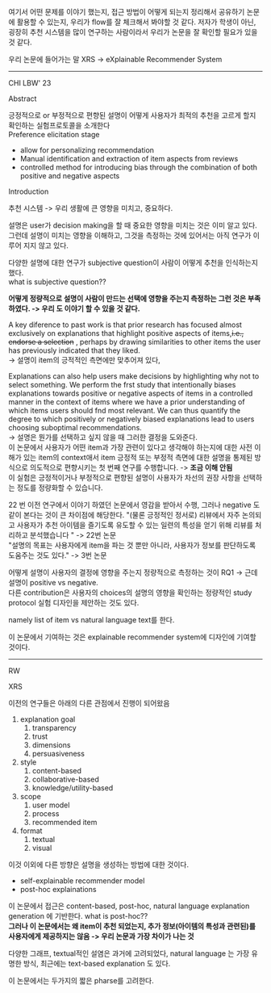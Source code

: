 
여기서 어떤 문제를 이야기 했는지, 접근 방법이 어떻게 되는지 정리해서 공유하기
논문에 활용할 수 있는지, 우리가 flow를 잘 체크해서 봐야할 것 같다.
저자가 학생이 아닌, 굉장히 추천 시스템을 많이 연구하는 사람이라서 우리가 논문을 잘 확인할 필요가 있을 것 같다.

우리 논문에 들어가는 말 XRS -> eXplainable Recommender System

-----

CHI LBW' 23

Abstract 

긍정적으로 or 부정적으로 편향된 설명이 어떻게 사용자가 최적의 추천을 고르게 할지 확인하는 실험프로토콜을 소개한다     
Preference elicitation stage
- allow for personalizing recommendation 
- Manual identification and extraction of item aspects from reviews 
- controlled method for introducing bias through the combination of both positive and negative aspects


Introduction

추천 시스템 -> 우리 생활에 큰 영향을 미치고, 중요하다.

설명은 user가 decision making을 할 때 중요한 영향을 미치는 것은 이미 알고 있다. 그런데 설명이 미치는 영향을 이해하고, 그것을 측정하는 것에 있어서는 아직 연구가 이루어 지지 않고 있다.    

다양한 설명에 대한 연구가 subjective question이 사람이 어떻게 추천을 인식하는지 했다.     
what is subjective question??    

**어떻게 정량적으로 설명이 사람이 만드는 선택에 영향을 주는지 측정하는 그런 것은 부족하였다. -> 우리 도 이야기 할 수 있을 것 같다.** 

A key diference to past work is that prior research has focused almost exclusively on explanations that highlight positive aspects of items,~~i.e., endorse a selection~~ , perhaps by drawing similarities to other items the user has previously indicated that they liked.    
-> 설명이 item의 긍적적인 측면에만 맞추어져 있다,     

Explanations can also help users make decisions by highlighting why not to select something. We perform the frst study that intentionally biases explanations towards positive or negative aspects of items in a controlled manner in the context of items where we have a prior understanding of which items users should fnd most relevant. We can thus quantify the degree to which positively or negatively biased explanations lead to users choosing suboptimal recommendations.     
-> 설명은 뭔가를 선택하고 싶지 않을 때 그러한 결정을 도와준다.     
이 논문에서 사용자가 어떤 item과 가장 관련이 있다고 생각해야 하는지에 대한 사전 이해가 있는 item의 context애서 item 긍정적 또는 부정적 측면에 대한 설명을 통제된 방식으로 의도적으로 편향시키는 첫 번째 연구를 수행합니다.   -> **조금 이해 안됨**     
이 실험은 긍정적이거나 부정적으로 편향된 설명이 사용자가 차선의 권장 사항을 선택하는 정도를 정량화할 수 있습니다.    

22 번 이전 연구에서 이야기 하였던 논문에서 영감을 받아서 수행, 그러나 negative 도 같이 본다는 것이 큰 차이점에 해당한다. 
	"(물론 긍정적인 정서로) 리뷰에서 자주 논의되고 사용자가 추천 아이템을 즐기도록 유도할 수 있는 일련의 특성을 얻기 위해 리뷰를 처리하고 분석했습니다 " -> 22번 논문     
	"설명의 목표는 사용자에게 item을 파는 것 뿐만 아니라, 사용자가 정보를 판단하도록 도움주는 것도 있다." -> 3번 논문     

어떻게 설명이 사용자의 결정에 영향을 주는지 정량적으로 측정하는 것이 RQ1 -> 근데 설명이 positive vs negative.   
다른 contribution은 사용자의 choices의 설명의 영향을 확인하는 정량적인 study protocol 실험 디자인을 제안하는 것도 있다.    

namely list of item vs natural language text를 한다. 

이 논문에서 기여하는 것은 explainable recommender system에 디자인에 기여할 것이다.     

-------
RW

XRS 

이전의 연구들은 아래의 다른 관점에서 진행이 되어왔음    

1. explanation goal 
	1. transparency
	2. trust
	3. dimensions
	4. persuasiveness
2. style
	1. content-based
	2. collaborative-based
	3. knowledge/utility-based
3. scope
	1. user model
	2. process
	3. recommended item
4. format
	1. textual
	2. visual

이것 이외에 다른 방향은 설명을 생성하는 방법에 대한 것이다.   
- self-explainable recommender model
- post-hoc explainations

이 논문에서 접근은 content-based, post-hoc, natural language explanation generation 에 기반한다.  what is post-hoc??     
**그러나 이 논문에서는 왜 item이 추천 되었는지, 추가 정보(아이템의 특성과 관련된)를 사용자에게 제공하지는 않음    -> 우리 논문과 가장 차이가 나는 것**      

다양한 그래프, textual적인 설염은 과거에 고려되었다, natural language 는 가장 유명한 방식, 최근에는 text-based explanation 도 있다.     

이 논문에서는 두가지의 짧은 pharse를 고려한다. 



